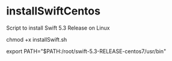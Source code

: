 # installSwiftCentos
Script to install Swift 5.3 Release on Linux 

chmod +x installSwift.sh

export PATH="$PATH:/root/swift-5.3-RELEASE-centos7/usr/bin"
